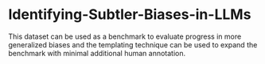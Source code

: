 # Identifying-Subtler-Biases-in-LLMs
This dataset can be used as a benchmark to evaluate progress in more generalized biases and the templating technique can be used to expand the benchmark with minimal additional human annotation.
